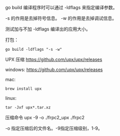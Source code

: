 
go build 编译程序时可以通过 -ldflags 来指定编译参数。

-s 的作用是去掉符号信息。 -w 的作用是去掉调试信息。

测试加与不加 -ldflags 编译出的应用大小。

打包：

```shell
go build -ldflags "-s -w"
```




UPX 压缩
https://github.com/upx/upx/releases

windows:
https://github.com/upx/upx/releases

mac:

```shell
brew install upx
```

linux:

```shell
tar -Jxf upx*.tar.xz
```


压缩命令 upx -9 -o ./frpc2_upx ./frpc2

-o 指定压缩后的文件名。-9指定压缩级别，1-9。